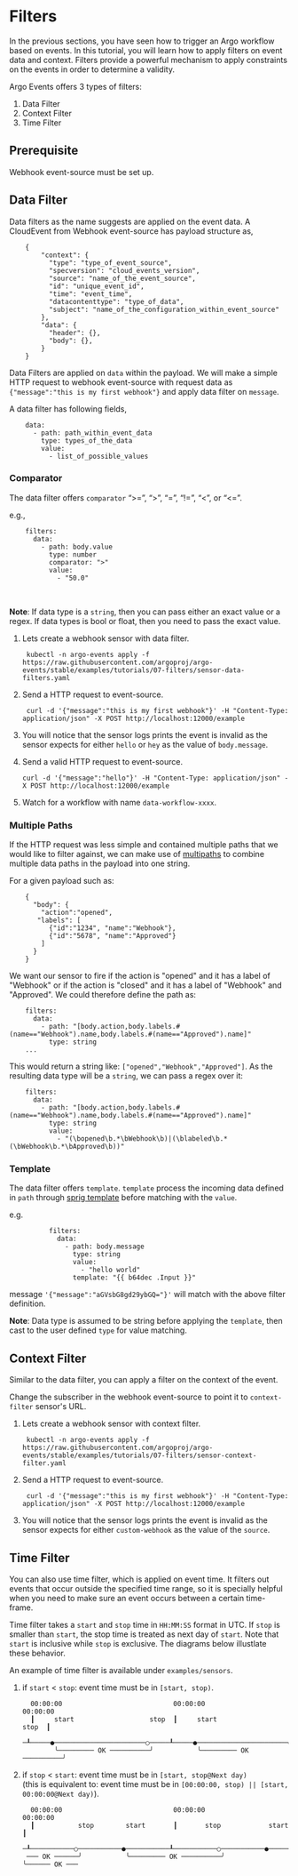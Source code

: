 # Filters

In the previous sections, you have seen how to trigger an Argo workflow based on events. In this tutorial,
you will learn how to apply filters on event data and context. Filters provide a powerful mechanism to
apply constraints on the events in order to determine a validity.

Argo Events offers 3 types of filters:

1. Data Filter
2. Context Filter
3. Time Filter

## Prerequisite

Webhook event-source must be set up.

## Data Filter
Data filters as the name suggests are applied on the event data. A CloudEvent from Webhook event-source has
payload structure as,


        {
            "context": {
              "type": "type_of_event_source",
              "specversion": "cloud_events_version",
              "source": "name_of_the_event_source",
              "id": "unique_event_id",
              "time": "event_time",
              "datacontenttype": "type_of_data",
              "subject": "name_of_the_configuration_within_event_source"
            },
            "data": {
              "header": {},
              "body": {},
            }
        }

Data Filters are applied on `data` within the payload. We will make a simple HTTP request
to webhook event-source with request data as `{"message":"this is my first webhook"}` and apply
data filter on `message`.

A data filter has following fields,


        data:
          - path: path_within_event_data
            type: types_of_the_data
            value:
              - list_of_possible_values      

### Comparator

The data filter offers `comparator` “>=”, “>”, “=”, “!=”, “<”, or “<=”.

e.g.,

        filters:
          data:
            - path: body.value
              type: number
              comparator: ">"
              value:
                - "50.0"

<br/>

**Note**: If data type is a `string`, then you can pass either an exact value or a regex.
If data types is bool or float, then you need to pass the exact value.

1. Lets create a webhook sensor with data filter.

        kubectl -n argo-events apply -f https://raw.githubusercontent.com/argoproj/argo-events/stable/examples/tutorials/07-filters/sensor-data-filters.yaml

2. Send a HTTP request to event-source.

        curl -d '{"message":"this is my first webhook"}' -H "Content-Type: application/json" -X POST http://localhost:12000/example

3. You will notice that the sensor logs prints the event is invalid as the sensor expects for
   either `hello` or `hey` as the value of `body.message`.
 
4.  Send a valid HTTP request to event-source.

        curl -d '{"message":"hello"}' -H "Content-Type: application/json" -X POST http://localhost:12000/example

5. Watch for a workflow with name `data-workflow-xxxx`.

### Multiple Paths

If the HTTP request was less simple and contained multiple paths that we would like to filter against,
we can make use of [multipaths](https://github.com/tidwall/gjson/blob/master/SYNTAX.md#multipaths) to combine
multiple data paths in the payload into one string.

For a given payload such as:

        {
          "body": {
            "action":"opened",
           "labels": [
              {"id":"1234", "name":"Webhook"}, 
              {"id":"5678", "name":"Approved"}
            ]
          }
        }

We want our sensor to fire if the action is "opened" and it has a label of "Webhook" or if the action is "closed"
and it has a label of "Webhook" and "Approved". We could therefore define the path as:

        filters:
          data:
            - path: "[body.action,body.labels.#(name=="Webhook").name,body.labels.#(name=="Approved").name]"
              type: string
        ...

This would return a string like: `["opened","Webhook","Approved"]`. As the resulting data type will be a
`string`, we can pass a regex over it:

        filters:
          data:
            - path: "[body.action,body.labels.#(name=="Webhook").name,body.labels.#(name=="Approved").name]"
              type: string
              value:
                - "(\bopened\b.*\bWebhook\b)|(\blabeled\b.*(\bWebhook\b.*\bApproved\b))"
### Template

The data filter offers `template`.
`template` process the incoming data defined in `path` through [sprig template](https://github.com/Masterminds/sprig) before matching with the `value`.

e.g.

              filters:
                data:
                  - path: body.message
                    type: string
                    value:
                      - "hello world"
                    template: "{{ b64dec .Input }}"

message `'{"message":"aGVsbG8gd29ybGQ="}'` will match with the above filter definition.

**Note**: Data type is assumed to be string before applying the `template`, then cast to the user defined `type` for value matching.

## Context Filter
Similar to the data filter, you can apply a filter on the context of the event.

Change the subscriber in the webhook event-source to point it to `context-filter` sensor's URL.

1. Lets create a webhook sensor with context filter.

        kubectl -n argo-events apply -f https://raw.githubusercontent.com/argoproj/argo-events/stable/examples/tutorials/07-filters/sensor-context-filter.yaml

2. Send a HTTP request to event-source.

        curl -d '{"message":"this is my first webhook"}' -H "Content-Type: application/json" -X POST http://localhost:12000/example

3. You will notice that the sensor logs prints the event is invalid as the sensor expects for
   either `custom-webhook` as the value of the `source`.

## Time Filter

You can also use time filter, which is applied on event time.
It filters out events that occur outside the specified time range, so it is specially helpful when
you need to make sure an event occurs between a certain time-frame.

Time filter takes a `start` and `stop` time in `HH:MM:SS` format in UTC. If `stop` is smaller than `start`,
the stop time is treated as next day of `start`. Note that `start` is inclusive while `stop` is exclusive.
The diagrams below illustlate these behavior.

An example of time filter is available under `examples/sensors`.

1. if `start` < `stop`: event time must be in `[start, stop)`.

         00:00:00                            00:00:00                            00:00:00
         ┃     start                   stop  ┃     start                   stop  ┃
        ─┸─────●───────────────────────○─────┸─────●───────────────────────○─────┸─
               ╰───────── OK ──────────╯           ╰───────── OK ──────────╯

2. if `stop` < `start`: event time must be in `[start, stop@Next day)`  
   (this is equivalent to: event time must be in `[00:00:00, stop) || [start, 00:00:00@Next day)`).

         00:00:00                            00:00:00                            00:00:00
         ┃           stop        start       ┃       stop            start       ┃
        ─┸───────────○───────────●───────────┸───────────○───────────●───────────┸─
        ─── OK ──────╯           ╰───────── OK ──────────╯           ╰────── OK ───
